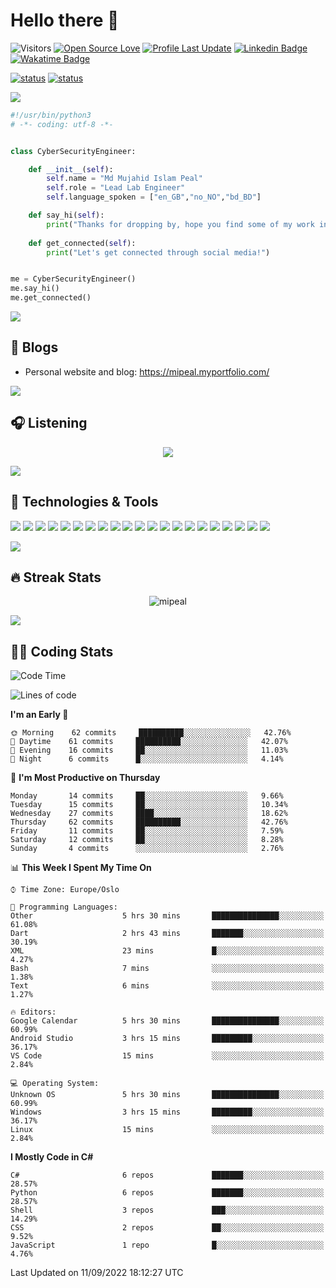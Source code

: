 
# Hello there 👋

![Visitors](https://visitor-badge.laobi.icu/badge?page_id=mipeal)
[![Open Source Love](https://badges.frapsoft.com/os/v1/open-source.svg?v=102)](https://github.com/ellerbrock/open-source-badge/)
[![Profile Last Update](https://img.shields.io/github/last-commit/mipeal/mipeal/main?label=Last%20updated&style=flat)](https://github.com/mipeal/mipeal/commits)
[![Linkedin Badge](https://img.shields.io/badge/LinkedIn-mipeal-informational?style=flat&logo=Linkedin&logoColor=white&link=https://www.linkedin.com/in/peeaal/)](https://www.linkedin.com/in/peeaal/)
[![Wakatime Badge](https://img.shields.io/badge/Wakatime-mipeal-informational?style=flat&logo=Wakatime&logoColor=white&link=https://wakatime.com/@mipeal)](https://wakatime.com/@mipeal)

[![status](https://badge.stateful.com/mipeal/dnd.svg)]()
[![status](https://badge.stateful.com/mipeal/status.svg)]()

<a href="https://mipeal.myportfolio.com/"><img src="https://user-images.githubusercontent.com/73097560/115834477-dbab4500-a447-11eb-908a-139a6edaec5c.gif"></a>


```python
#!/usr/bin/python3
# -*- coding: utf-8 -*-


class CyberSecurityEngineer:

    def __init__(self):
        self.name = "Md Mujahid Islam Peal"
        self.role = "Lead Lab Engineer"
        self.language_spoken = ["en_GB","no_NO","bd_BD"]

    def say_hi(self):
        print("Thanks for dropping by, hope you find some of my work interesting.")
        
    def get_connected(self):
        print("Let's get connected through social media!")


me = CyberSecurityEngineer()
me.say_hi()
me.get_connected()
```

<a href="https://mipeal.myportfolio.com/"><img src="https://user-images.githubusercontent.com/73097560/115834477-dbab4500-a447-11eb-908a-139a6edaec5c.gif"></a>

## 📝 Blogs

- Personal website and blog: https://mipeal.myportfolio.com/

<a href="https://mipeal.myportfolio.com/"><img src="https://user-images.githubusercontent.com/73097560/115834477-dbab4500-a447-11eb-908a-139a6edaec5c.gif"></a>

## &#x1F3A7; Listening

<p align="center">
  <a href="https://open.spotify.com/user/31zrcjpbfkfh2earholckyfohsey">
<img src="https://now-play.vercel.app/api/generate?uid=498d8eb1-b0c0-426b-a8e8-c43e24988060&theme=dark" />
  </a>
</p>

<a href="https://mipeal.myportfolio.com/"><img src="https://user-images.githubusercontent.com/73097560/115834477-dbab4500-a447-11eb-908a-139a6edaec5c.gif"></a>


## 🔧 Technologies & Tools

![](https://img.shields.io/badge/OS-Kali%20Linux-informational?style=flat&logo=kalilinux&logoColor=white&color=6aa6f8)
![](https://img.shields.io/badge/OS-Linux-informational?style=flat&logo=linux&logoColor=white&color=6aa6f8)
![](https://img.shields.io/badge/OS-Windows-informational?style=flat&logo=windows&logoColor=white&color=6aa6f8)
![](https://img.shields.io/badge/Editor-VS_Code-informational?style=flat&logo=visual-studio-code&logoColor=white&color=6aa6f8)
![](https://img.shields.io/badge/Code-Python-informational?style=flat&logo=python&logoColor=white&color=6aa6f8)
![](https://img.shields.io/badge/Code-Rust-informational?style=flat&logo=rust&logoColor=white&color=6aa6f8)
![](https://img.shields.io/badge/Code-JavaScript-informational?style=flat&logo=javascript&logoColor=white&color=6aa6f8)
![](https://img.shields.io/badge/Code-.NET-informational?style=flat&logo=csharp&logoColor=white&color=6aa6f8)
![](https://img.shields.io/badge/Code-gRPC-informational?style=flat&logo=tRPC&logoColor=white&color=6aa6f8)
![](https://img.shields.io/badge/Code-GraphQL-informational?style=flat&logo=graphql&logoColor=white&color=6aa6f8)
![](https://img.shields.io/badge/Tools-Neo4J-informational?style=flat&logo=neo4j&logoColor=white&color=6aa6f8)
![](https://img.shields.io/badge/Shell-Bash-informational?style=flat&logo=gnu-bash&logoColor=white&color=6aa6f8)
![](https://img.shields.io/badge/Shell-Ansible-informational?style=flat&logo=ansible&logoColor=white&color=6aa6f8)
![](https://img.shields.io/badge/Shell-Powershell-informational?style=flat&logo=powershell&logoColor=white&color=6aa6f8)
![](https://img.shields.io/badge/Tools-PostgreSQL-informational?style=flat&logo=postgresql&logoColor=white&color=6aa6f8)
![](https://img.shields.io/badge/Tools-NGINX-informational?style=flat&logo=nginx&logoColor=white&color=6aa6f8)
![](https://img.shields.io/badge/Tools-Docker-informational?style=flat&logo=docker&logoColor=white&color=6aa6f8)
![](https://img.shields.io/badge/Tools-Kubernetes-informational?style=flat&logo=kubernetes&logoColor=white&color=6aa6f8)
![](https://img.shields.io/badge/Tools-Openstack-informational?style=flat&logo=openstack&logoColor=white&color=6aa6f8)
![](https://img.shields.io/badge/Tools-Git-informational?style=flat&logo=git&logoColor=white&color=6aa6f8)
![](https://img.shields.io/badge/Tools-LaTex-informational?style=flat&logo=latex&logoColor=white&color=6aa6f8)

<a href="https://mipeal.myportfolio.com/"><img src="https://user-images.githubusercontent.com/73097560/115834477-dbab4500-a447-11eb-908a-139a6edaec5c.gif"></a>
<!--
## &#x1f4c8; GitHub Stats
<p align="center">
<a href="https://github.com/mipeal">
  <img align="center" src="https://github-readme-stats.vercel.app/api?username=mipeal&show_icons=true&line_height=27&count_private=true&title_color=6aa6f8&text_color=8a919a&icon_color=6aa6f8&bg_color=22272e" alt="MIPeal's GitHub Stats" />
</a></p>

<a href="https://mipeal.myportfolio.com/"><img src="https://user-images.githubusercontent.com/73097560/115834477-dbab4500-a447-11eb-908a-139a6edaec5c.gif"></a>
-->
## 🔥 Streak Stats
<p align="center"><img src="https://github-readme-streak-stats.herokuapp.com/?user=mipeal&theme=dark" alt="mipeal" /></p>

<a href="https://mipeal.myportfolio.com/"><img src="https://user-images.githubusercontent.com/73097560/115834477-dbab4500-a447-11eb-908a-139a6edaec5c.gif"></a>
<!--
## &#127894; GitHub Medals/Trophies
<p align="center"><img src="https://github-profile-trophy.vercel.app/?username=mipeal&theme=nord&column=7" alt="githubtrophies" /></p>


<a href="https://mipeal.myportfolio.com/"><img src="https://user-images.githubusercontent.com/73097560/115834477-dbab4500-a447-11eb-908a-139a6edaec5c.gif"></a>
-->
## &#x1F468;&#x200D;&#x1F4BB; Coding Stats
<!--START_SECTION:waka-->
![Code Time](http://img.shields.io/badge/Code%20Time-87%20hrs%2018%20mins-blue)

![Lines of code](https://img.shields.io/badge/From%20Hello%20World%20I%27ve%20Written-3%20Million%20lines%20of%20code-blue)

**I'm an Early 🐤** 

```text
🌞 Morning    62 commits     ██████████░░░░░░░░░░░░░░░   42.76% 
🌆 Daytime    61 commits     ██████████░░░░░░░░░░░░░░░   42.07% 
🌃 Evening    16 commits     ██░░░░░░░░░░░░░░░░░░░░░░░   11.03% 
🌙 Night      6 commits      █░░░░░░░░░░░░░░░░░░░░░░░░   4.14%

```
📅 **I'm Most Productive on Thursday** 

```text
Monday       14 commits     ██░░░░░░░░░░░░░░░░░░░░░░░   9.66% 
Tuesday      15 commits     ██░░░░░░░░░░░░░░░░░░░░░░░   10.34% 
Wednesday    27 commits     ████░░░░░░░░░░░░░░░░░░░░░   18.62% 
Thursday     62 commits     ██████████░░░░░░░░░░░░░░░   42.76% 
Friday       11 commits     ██░░░░░░░░░░░░░░░░░░░░░░░   7.59% 
Saturday     12 commits     ██░░░░░░░░░░░░░░░░░░░░░░░   8.28% 
Sunday       4 commits      ░░░░░░░░░░░░░░░░░░░░░░░░░   2.76%

```


📊 **This Week I Spent My Time On** 

```text
⌚︎ Time Zone: Europe/Oslo

💬 Programming Languages: 
Other                    5 hrs 30 mins       ███████████████░░░░░░░░░░   61.08% 
Dart                     2 hrs 43 mins       ███████░░░░░░░░░░░░░░░░░░   30.19% 
XML                      23 mins             █░░░░░░░░░░░░░░░░░░░░░░░░   4.27% 
Bash                     7 mins              ░░░░░░░░░░░░░░░░░░░░░░░░░   1.38% 
Text                     6 mins              ░░░░░░░░░░░░░░░░░░░░░░░░░   1.27%

🔥 Editors: 
Google Calendar          5 hrs 30 mins       ███████████████░░░░░░░░░░   60.99% 
Android Studio           3 hrs 15 mins       █████████░░░░░░░░░░░░░░░░   36.17% 
VS Code                  15 mins             ░░░░░░░░░░░░░░░░░░░░░░░░░   2.84%

💻 Operating System: 
Unknown OS               5 hrs 30 mins       ███████████████░░░░░░░░░░   60.99% 
Windows                  3 hrs 15 mins       █████████░░░░░░░░░░░░░░░░   36.17% 
Linux                    15 mins             ░░░░░░░░░░░░░░░░░░░░░░░░░   2.84%

```

**I Mostly Code in C#** 

```text
C#                       6 repos             ███████░░░░░░░░░░░░░░░░░░   28.57% 
Python                   6 repos             ███████░░░░░░░░░░░░░░░░░░   28.57% 
Shell                    3 repos             ███░░░░░░░░░░░░░░░░░░░░░░   14.29% 
CSS                      2 repos             ██░░░░░░░░░░░░░░░░░░░░░░░   9.52% 
JavaScript               1 repo              █░░░░░░░░░░░░░░░░░░░░░░░░   4.76%

```



 Last Updated on 11/09/2022 18:12:27 UTC
<!--END_SECTION:waka-->
<!--
[![Waka Readme](https://github.com/mipeal/mipeal/actions/workflows/wakatime.yml/badge.svg)](https://github.com/mipeal/mipeal/actions/workflows/wakatime.yml)
-->
